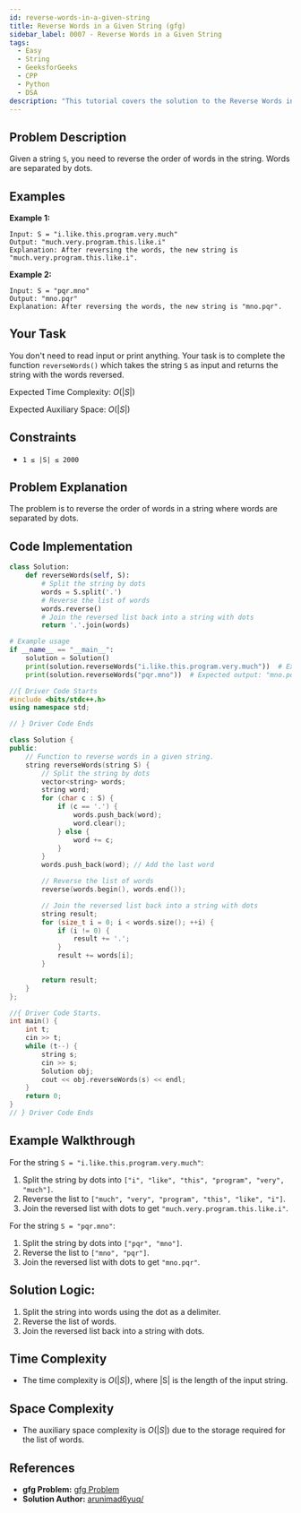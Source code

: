 ```yaml
---
id: reverse-words-in-a-given-string
title: Reverse Words in a Given String (gfg)
sidebar_label: 0007 - Reverse Words in a Given String
tags:
  - Easy
  - String
  - GeeksforGeeks
  - CPP
  - Python
  - DSA
description: "This tutorial covers the solution to the Reverse Words in a Given String problem from the GeeksforGeeks website, featuring implementations in Python and C++."
---
```

## Problem Description

Given a string `S`, you need to reverse the order of words in the string. Words are separated by dots.

## Examples

**Example 1:**

```
Input: S = "i.like.this.program.very.much"
Output: "much.very.program.this.like.i"
Explanation: After reversing the words, the new string is "much.very.program.this.like.i".
```

**Example 2:**

```
Input: S = "pqr.mno"
Output: "mno.pqr"
Explanation: After reversing the words, the new string is "mno.pqr".
```

## Your Task

You don't need to read input or print anything. Your task is to complete the function `reverseWords()` which takes the string `S` as input and returns the string with the words reversed.

Expected Time Complexity: $O(|S|)$

Expected Auxiliary Space: $O(|S|)$

## Constraints

* `1 ≤ |S| ≤ 2000`

## Problem Explanation

The problem is to reverse the order of words in a string where words are separated by dots.

## Code Implementation

<Tabs>
  <TabItem value="Python" label="Python" default>
  <SolutionAuthor name="@YourUsername"/>

  ```py
  class Solution:
      def reverseWords(self, S):
          # Split the string by dots
          words = S.split('.')
          # Reverse the list of words
          words.reverse()
          # Join the reversed list back into a string with dots
          return '.'.join(words)

  # Example usage
  if __name__ == "__main__":
      solution = Solution()
      print(solution.reverseWords("i.like.this.program.very.much"))  # Expected output: "much.very.program.this.like.i"
      print(solution.reverseWords("pqr.mno"))  # Expected output: "mno.pqr"
  ```

  </TabItem>
  <TabItem value="C++" label="C++">
  <SolutionAuthor name="@YourUsername"/>

  ```cpp
  //{ Driver Code Starts
  #include <bits/stdc++.h>
  using namespace std;

  // } Driver Code Ends

  class Solution {
  public:
      // Function to reverse words in a given string.
      string reverseWords(string S) {
          // Split the string by dots
          vector<string> words;
          string word;
          for (char c : S) {
              if (c == '.') {
                  words.push_back(word);
                  word.clear();
              } else {
                  word += c;
              }
          }
          words.push_back(word); // Add the last word

          // Reverse the list of words
          reverse(words.begin(), words.end());

          // Join the reversed list back into a string with dots
          string result;
          for (size_t i = 0; i < words.size(); ++i) {
              if (i != 0) {
                  result += '.';
              }
              result += words[i];
          }

          return result;
      }
  };

  //{ Driver Code Starts.
  int main() {
      int t;
      cin >> t;
      while (t--) {
          string s;
          cin >> s;
          Solution obj;
          cout << obj.reverseWords(s) << endl;
      }
      return 0;
  }
  // } Driver Code Ends
  ```

  </TabItem>
</Tabs>

## Example Walkthrough

For the string `S = "i.like.this.program.very.much"`:

1. Split the string by dots into `["i", "like", "this", "program", "very", "much"]`.
2. Reverse the list to `["much", "very", "program", "this", "like", "i"]`.
3. Join the reversed list with dots to get `"much.very.program.this.like.i"`.

For the string `S = "pqr.mno"`:

1. Split the string by dots into `["pqr", "mno"]`.
2. Reverse the list to `["mno", "pqr"]`.
3. Join the reversed list with dots to get `"mno.pqr"`.

## Solution Logic:

1. Split the string into words using the dot as a delimiter.
2. Reverse the list of words.
3. Join the reversed list back into a string with dots.

## Time Complexity

* The time complexity is $O(|S|)$, where |S| is the length of the input string.

## Space Complexity

* The auxiliary space complexity is $O(|S|)$ due to the storage required for the list of words.

## References

- **gfg Problem:** [gfg Problem](https://www.geeksforgeeks.org/problems/reverse-words-in-a-given-string5459/1?page=1&difficulty=Easy&sortBy=submissions)
- **Solution Author:** [arunimad6yuq/]([https://www.geeksforgeeks.org/user/YourUsername/](https://www.geeksforgeeks.org/user/arunimad6yuq/))
